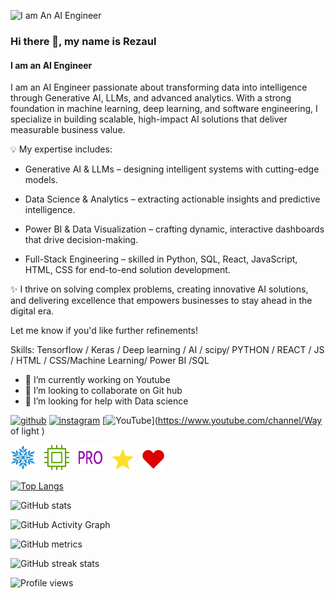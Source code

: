 ![I am  An AI Engineer](https://images.unsplash.com/photo-1536782376847-5c9d14d97cc0?ixlib=rb-4.0.3&ixid=MnwxMjA3fDB8MHxwaG90by1wYWdlfHx8fGVufDB8fHx8&auto=format&fit=crop&w=1176&q=80)
### Hi there 👋, my name is Rezaul
#### I am an AI Engineer    

I am an AI Engineer passionate about transforming data into intelligence through Generative AI, LLMs, and advanced analytics. With a strong foundation in machine learning, deep learning, and software engineering, I specialize in building scalable, high-impact AI solutions that deliver measurable business value.

💡 My expertise includes:

- Generative AI & LLMs – designing intelligent systems with cutting-edge models.

- Data Science & Analytics – extracting actionable insights and predictive intelligence.

- Power BI & Data Visualization – crafting dynamic, interactive dashboards that drive decision-making.

- Full-Stack Engineering – skilled in Python, SQL, React, JavaScript, HTML, CSS for end-to-end solution development.

✨ I thrive on solving complex problems, creating innovative AI solutions, and delivering excellence that empowers businesses to stay ahead in the digital era.

Let me know if you'd like further refinements!


Skills: Tensorflow / Keras / Deep learning / AI / scipy/ PYTHON / REACT / JS / HTML / CSS/Machine Learning/ Power BI /SQL

- 🔭 I’m currently working on Youtube 
- 👯 I’m looking to collaborate on Git hub  
- 🤔 I’m looking for help with Data science 


[<img src='https://cdn.jsdelivr.net/npm/simple-icons@3.0.1/icons/github.svg' alt='github' height='40'>](https://github.com/Rezail02)  [<img src='https://cdn.jsdelivr.net/npm/simple-icons@3.0.1/icons/instagram.svg' alt='instagram' height='40'>](https://www.instagram.com/hibibreza83/)  [<img src='https://cdn.jsdelivr.net/npm/simple-icons@3.0.1/icons/youtube.svg' alt='YouTube' height='40'>](https://www.youtube.com/channel/Way of light )  

<a href='https://archiveprogram.github.com/'><img src='https://raw.githubusercontent.com/acervenky/animated-github-badges/master/assets/acbadge.gif' width='40' height='40'></a> <a href='https://docs.github.com/en/developers'><img src='https://raw.githubusercontent.com/acervenky/animated-github-badges/master/assets/devbadge.gif' width='40' height='40'></a> <a href='https://github.com/pricing'><img src='https://raw.githubusercontent.com/acervenky/animated-github-badges/master/assets/pro.gif' width='40' height='40'></a> <a href='https://stars.github.com/'><img src='https://raw.githubusercontent.com/acervenky/animated-github-badges/master/assets/starbadge.gif' width='35' height='35'></a> <a href='https://docs.github.com/en/github/supporting-the-open-source-community-with-github-sponsors'><img src='https://raw.githubusercontent.com/acervenky/animated-github-badges/master/assets/sponsorbadge.gif' width='35' height='35'></a> 

[![Top Langs](https://github-readme-stats.vercel.app/api/top-langs/?username=Rezail02)](https://github.com/anuraghazra/github-readme-stats)

![GitHub stats](https://github-readme-stats.vercel.app/api?username=Rezail02&show_icons=true&count_private=true)  

![GitHub Activity Graph](https://activity-graph.herokuapp.com/graph?username=Rezail02)  

![GitHub metrics](https://metrics.lecoq.io/Rezail02)  

![GitHub streak stats](https://streak-stats.demolab.com/?user=Rezail02)  

![Profile views](https://gpvc.arturio.dev/Rezail02)  

